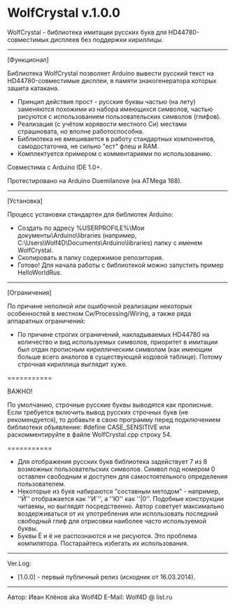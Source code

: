 WolfCrystal v.1.0.0
===========

WolfCrystal - библиотека имитации русских букв для HD44780-совместимых дисплеев без поддержки кириллицы.

------------------------------------

[Функционал]

Библиотека WolfCrystal позволяет Arduino вывести русский текст на HD44780-совместимые дисплеи, в памяти знакогенератора которых зашита катакана. 

* Принцип действия прост - русские буквы частью (на лету) заменяются похожими из набора имеющихся символов, частью рисуются с использованием пользовательских символов (глифов). 
* Реализация (с учётом корявости местного Си) местами страшновата, но вполне работоспособна.
* Библиотека не вмешивается в работу стандартных компонентов, самодостаточна, не сильно "ест" флеш и RAM.
* Комплектуется примером с комментариями по использованию.

Совместима с Arduino IDE 1.0+.

Протестировано на Arduino Duemilanove (на ATMega 168).

------------------------------------
[Установка] 

Процесс установки стандартен для библиотек Arduino:

* Создать по адресу %USERPROFILE%\Мои документы\Arduino\libraries (например, C:\Users\Wolf4D\Documents\Arduino\libraries) папку с именем WolfCrystal.
* Скопировать в папку содержимое репозитория.
* Готово! Для начала работы c библиотекой можно запустить пример HelloWorldRus.

------------------------------------
[Ограничения] 

По причине неполной или ошибочной реализации некоторых особенностей в местном Си/Processing/Wiring, а также ряда аппаратных ограничений:

* По причине строгих ограничений, накладываемых HD44780 на количество и вид используемых символов, приоритет в имитации был отдан прописным кириллическим символам (как имеющим больше всего аналогов в существующей кодовой таблице). Потому строчная кириллица выглядит хуже. 

===========

  ВАЖНО!
  
  По умолчанию, строчные русские буквы выводятся как прописные. Если требуется включить вывод русских строчных букв (не рекомендуется), то добавьте в свою программу перед подключением библиотеки объявление: #define CASE_SENSITIVE или раскомментируйте в файле WolfCrystal.cpp строку 54.
  
===========

* Для отображения русских букв библиотека задействует 7 из 8 возможных пользовательских символов. Символ под номером 0 оставлен свободным и доступен для самостоятельного определения пользователем.
* Некоторые из букв набираются "составным методом" - например, ''Й'' отображается как ''И`'', а ''Ю'' как ''|0''. Подобные конструкции читаемы, но выглядят посредственно. Автор советует максимально воздерживаться от их употребления или использовать последний свободный глиф для отрисовки наиболее часто используемой буквы.
* Буквы Ё и ё не распознаются и не рисуются. Это проблема компилятора. Постарайтесь избегать их использования.

------------------------------------
Ver.Log:

* [1.0.0] - первый публичный релиз (исходник от 16.03.2014).

------------------------------------
Автор: Иван Клёнов aka Wolf4D
E-Mail: Wolf4D @ list.ru
